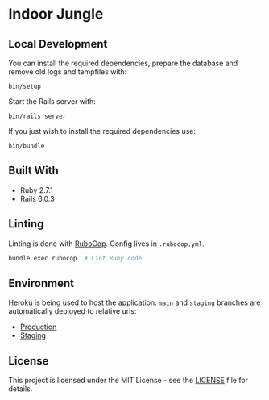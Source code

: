# Indoor Jungle

## Local Development
You can install the required dependencies, prepare the database and remove old
logs and tempfiles with:
```
bin/setup
```

Start the Rails server with:
```
bin/rails server
```

If you just wish to install the required dependencies use:
```
bin/bundle
```

## Built With
* Ruby 2.7.1
* Rails 6.0.3

## Linting
Linting is done with [RuboCop](https://docs.rubocop.org/rubocop/). Config lives
in `.rubocop.yml`.
```bash
bundle exec rubocop  # Lint Ruby code
```

## Environment
[Heroku](http://heroku.com/) is being used to host the application. 
`main` and `staging` branches are automatically deployed to relative urls:
- [Production](https://indoor-jungle.herokuapp.com/)
- [Staging](https://indoor-jungle-staging.herokuapp.com)

## License
This project is licensed under the MIT License - see the [LICENSE](LICENSE)
file for details.



<!-- Leaving the following in there for the time being as a future to-do list

This README would normally document whatever steps are necessary to get the
application up and running.

Things you may want to cover:

* System dependencies

* Configuration

* Database creation

* Database initialization

* How to run the test suite

* Services (job queues, cache servers, search engines, etc.)

* Deployment instructions

* ... -->
